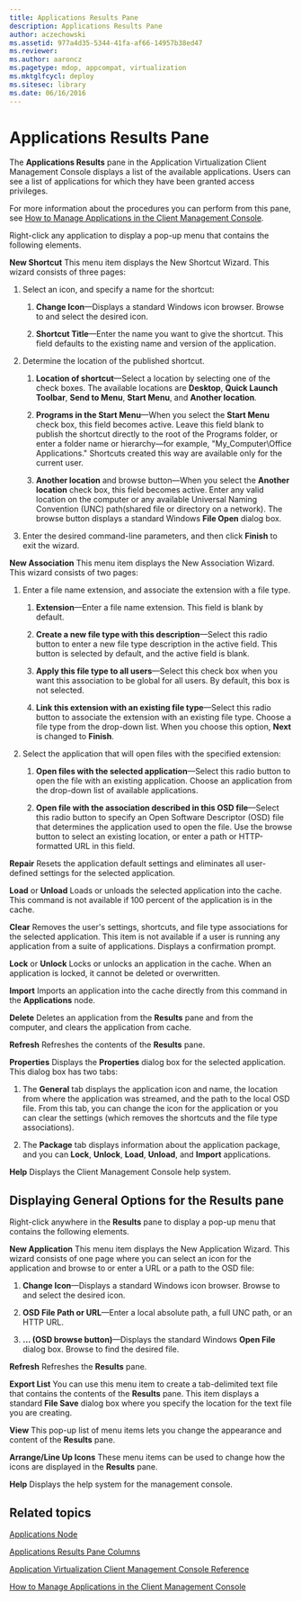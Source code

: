 ```yaml
---
title: Applications Results Pane
description: Applications Results Pane
author: aczechowski
ms.assetid: 977a4d35-5344-41fa-af66-14957b38ed47
ms.reviewer:
ms.author: aaroncz
ms.pagetype: mdop, appcompat, virtualization
ms.mktglfcycl: deploy
ms.sitesec: library
ms.date: 06/16/2016
---
```



# Applications Results Pane


The **Applications Results** pane in the Application Virtualization Client Management Console displays a list of the available applications. Users can see a list of applications for which they have been granted access privileges.

For more information about the procedures you can perform from this pane, see [How to Manage Applications in the Client Management Console](how-to-manage-applications-in-the-client-management-console.md).

Right-click any application to display a pop-up menu that contains the following elements.

<a href="" id="new-shortcut"></a>**New Shortcut**
This menu item displays the New Shortcut Wizard. This wizard consists of three pages:

1.  Select an icon, and specify a name for the shortcut:

    1.  **Change Icon**—Displays a standard Windows icon browser. Browse to and select the desired icon.

    2.  **Shortcut Title**—Enter the name you want to give the shortcut. This field defaults to the existing name and version of the application.

2.  Determine the location of the published shortcut.

    1.  **Location of shortcut**—Select a location by selecting one of the check boxes. The available locations are **Desktop**, **Quick Launch Toolbar**, **Send to Menu**, **Start Menu**, and **Another location**.

    2.  **Programs in the Start Menu**—When you select the **Start Menu** check box, this field becomes active. Leave this field blank to publish the shortcut directly to the root of the Programs folder, or enter a folder name or hierarchy—for example, "My\_Computer\\Office Applications." Shortcuts created this way are available only for the current user.

    3.  **Another location** and browse button—When you select the **Another location** check box, this field becomes active. Enter any valid location on the computer or any available Universal Naming Convention (UNC) path(shared file or directory on a network). The browse button displays a standard Windows **File Open** dialog box.

3.  Enter the desired command-line parameters, and then click **Finish** to exit the wizard.

<a href="" id="new-association"></a>**New Association**
This menu item displays the New Association Wizard. This wizard consists of two pages:

1.  Enter a file name extension, and associate the extension with a file type.

    1.  **Extension**—Enter a file name extension. This field is blank by default.

    2.  **Create a new file type with this description**—Select this radio button to enter a new file type description in the active field. This button is selected by default, and the active field is blank.

    3.  **Apply this file type to all users**—Select this check box when you want this association to be global for all users. By default, this box is not selected.

    4.  **Link this extension with an existing file type**—Select this radio button to associate the extension with an existing file type. Choose a file type from the drop-down list. When you choose this option, **Next** is changed to **Finish**.

2.  Select the application that will open files with the specified extension:

    1.  **Open files with the selected application**—Select this radio button to open the file with an existing application. Choose an application from the drop-down list of available applications.

    2.  **Open file with the association described in this OSD file**—Select this radio button to specify an Open Software Descriptor (OSD) file that determines the application used to open the file. Use the browse button to select an existing location, or enter a path or HTTP-formatted URL in this field.

<a href="" id="repair"></a>**Repair**
Resets the application default settings and eliminates all user-defined settings for the selected application.

<a href="" id="load-or-unload"></a>**Load** or **Unload**
Loads or unloads the selected application into the cache. This command is not available if 100 percent of the application is in the cache.

<a href="" id="clear"></a>**Clear**
Removes the user's settings, shortcuts, and file type associations for the selected application. This item is not available if a user is running any application from a suite of applications. Displays a confirmation prompt.

<a href="" id="lock-or-unlock"></a>**Lock** or **Unlock**
Locks or unlocks an application in the cache. When an application is locked, it cannot be deleted or overwritten.

<a href="" id="import"></a>**Import**
Imports an application into the cache directly from this command in the **Applications** node.

<a href="" id="delete"></a>**Delete**
Deletes an application from the **Results** pane and from the computer, and clears the application from cache.

<a href="" id="refresh"></a>**Refresh**
Refreshes the contents of the **Results** pane.

<a href="" id="properties"></a>**Properties**
Displays the **Properties** dialog box for the selected application. This dialog box has two tabs:

1.  The **General** tab displays the application icon and name, the location from where the application was streamed, and the path to the local OSD file. From this tab, you can change the icon for the application or you can clear the settings (which removes the shortcuts and the file type associations).

2.  The **Package** tab displays information about the application package, and you can **Lock**, **Unlock**, **Load**, **Unload**, and **Import** applications.

<a href="" id="help"></a>**Help**
Displays the Client Management Console help system.

## Displaying General Options for the Results pane


Right-click anywhere in the **Results** pane to display a pop-up menu that contains the following elements.

<a href="" id="new-application"></a>**New Application**
This menu item displays the New Application Wizard. This wizard consists of one page where you can select an icon for the application and browse to or enter a URL or a path to the OSD file:

1.  **Change Icon**—Displays a standard Windows icon browser. Browse to and select the desired icon.

2.  **OSD File Path or URL**—Enter a local absolute path, a full UNC path, or an HTTP URL.

3.  **... (OSD browse button)**—Displays the standard Windows **Open File** dialog box. Browse to find the desired file.

<a href="" id="refresh"></a>**Refresh**
Refreshes the **Results** pane.

<a href="" id="export-list"></a>**Export List**
You can use this menu item to create a tab-delimited text file that contains the contents of the **Results** pane. This item displays a standard **File Save** dialog box where you specify the location for the text file you are creating.

<a href="" id="view"></a>**View**
This pop-up list of menu items lets you change the appearance and content of the **Results** pane.

<a href="" id="arrange-line-up-icons"></a>**Arrange/Line Up Icons**
These menu items can be used to change how the icons are displayed in the **Results** pane.

<a href="" id="help"></a>**Help**
Displays the help system for the management console.

## Related topics


[Applications Node](applications-node.md)

[Applications Results Pane Columns](applications-results-pane-columns.md)

[Application Virtualization Client Management Console Reference](application-virtualization-client-management-console-reference.md)

[How to Manage Applications in the Client Management Console](how-to-manage-applications-in-the-client-management-console.md)

 

 





